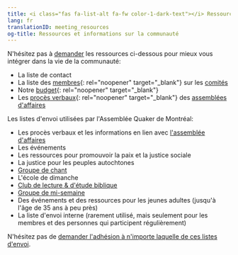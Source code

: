 ```yaml
---
title: <i class="fas fa-list-alt fa-fw color-1-dark-text"></i> Ressources et informations sur la communauté
lang: fr
translationID: meeting_resources
og-title: Ressources et informations sur la communauté
---
```

N'hésitez pas à [demander](/contact-fr) les ressources ci-dessous pour mieux vous intégrer dans la vie de la communauté:
* La liste de contact
* La liste des [membres](/roles){: rel="noopener" target="_blank"} sur les [comités](/nouveau/comités)
* Notre [budget](/budget){: rel="noopener" target="_blank"}
* Les [procès verbaux](/minutes){: rel="noopener" target="_blank"} des [assemblées d'affaires](/nouveau/affaires)

Les listes d'envoi utilisées par l'Assemblée Quaker de Montréal:
* Les procès verbaux et les informations en lien avec [l'assemblée d'affaires](/nouveau/affaires)
* Les événements
* Les ressources pour promouvoir la paix et la justice sociale
* La justice pour les peuples autochtones
* [Groupe de chant](/nouveau/chant)
* L'école de dimanche
* [Club de lecture & d'étude biblique](/nouveau/lecture_bible)
* [Groupe de mi-semaine](/mi-semaine)
* Des événements et des ressources pour les jeunes adultes (jusqu'à l'âge de 35 ans à peu près)
* La liste d'envoi interne (rarement utilisé, mais seulement pour les membres et des personnes qui participent régulièrement)

N'hésitez pas de [demander l'adhésion à n'importe laquelle de ces listes d'envoi](/contact-fr).
